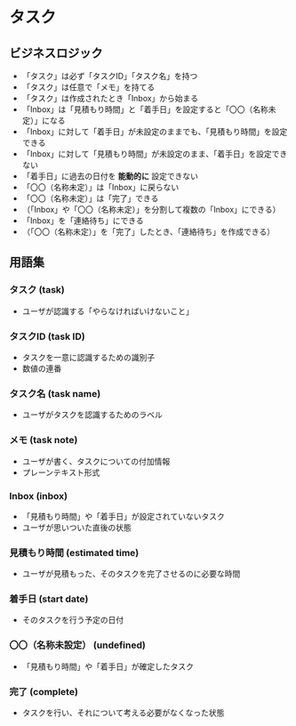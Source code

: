 # タスク

## ビジネスロジック

* 「タスク」は必ず「タスクID」「タスク名」を持つ
* 「タスク」は任意で「メモ」を持てる
* 「タスク」は作成されたとき「Inbox」から始まる
* 「Inbox」は「見積もり時間」と「着手日」を設定すると「〇〇（名称未定）」になる
* 「Inbox」に対して「着手日」が未設定のままでも、「見積もり時間」を設定できる
* 「Inbox」に対して「見積もり時間」が未設定のまま、「着手日」を設定できない
* 「着手日」に過去の日付を **能動的に** 設定できない
* 「〇〇（名称未定）」は「Inbox」に戻らない
* 「〇〇（名称未定）」は「完了」できる
* （「Inbox」や「〇〇（名称未定）」を分割して複数の「Inbox」にできる）
* 「Inbox」を「連絡待ち」にできる
* （「〇〇（名称未定）」を「完了」したとき、「連絡待ち」を作成できる）

## 用語集

### タスク (task)

* ユーザが認識する「やらなければいけないこと」

### タスクID (task ID)

* タスクを一意に認識するための識別子
* 数値の連番

### タスク名 (task name)

* ユーザがタスクを認識するためのラベル

### メモ (task note)

* ユーザが書く、タスクについての付加情報
* プレーンテキスト形式

### Inbox (inbox)

* 「見積もり時間」や「着手日」が設定されていないタスク
* ユーザが思いついた直後の状態

### 見積もり時間 (estimated time)

* ユーザが見積もった、そのタスクを完了させるのに必要な時間

### 着手日 (start date)

* そのタスクを行う予定の日付

### 〇〇（名称未設定） (undefined)

* 「見積もり時間」や「着手日」が確定したタスク

### 完了 (complete)

* タスクを行い、それについて考える必要がなくなった状態
